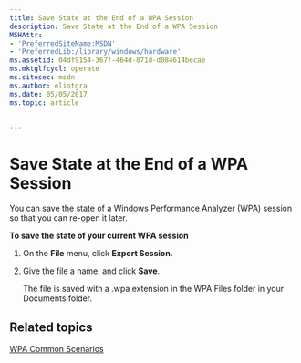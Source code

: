 ```yaml
---
title: Save State at the End of a WPA Session
description: Save State at the End of a WPA Session
MSHAttr:
- 'PreferredSiteName:MSDN'
- 'PreferredLib:/library/windows/hardware'
ms.assetid: 04df9154-367f-464d-871d-d084614becae
ms.mktglfcycl: operate
ms.sitesec: msdn
ms.author: eliotgra
ms.date: 05/05/2017
ms.topic: article


---
```


# Save State at the End of a WPA Session


You can save the state of a Windows Performance Analyzer (WPA) session so that you can re-open it later.

**To save the state of your current WPA session**

1.  On the **File** menu, click **Export Session.**

2.  Give the file a name, and click **Save**.

    The file is saved with a .wpa extension in the WPA Files folder in your Documents folder.

## Related topics


[WPA Common Scenarios](windows-performance-analyzer-common-scenarios.md)

 

 







